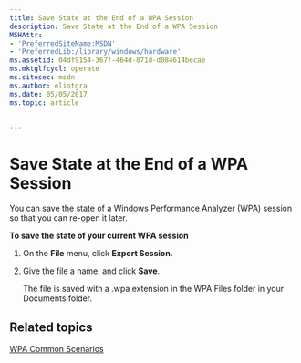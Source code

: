 ```yaml
---
title: Save State at the End of a WPA Session
description: Save State at the End of a WPA Session
MSHAttr:
- 'PreferredSiteName:MSDN'
- 'PreferredLib:/library/windows/hardware'
ms.assetid: 04df9154-367f-464d-871d-d084614becae
ms.mktglfcycl: operate
ms.sitesec: msdn
ms.author: eliotgra
ms.date: 05/05/2017
ms.topic: article


---
```


# Save State at the End of a WPA Session


You can save the state of a Windows Performance Analyzer (WPA) session so that you can re-open it later.

**To save the state of your current WPA session**

1.  On the **File** menu, click **Export Session.**

2.  Give the file a name, and click **Save**.

    The file is saved with a .wpa extension in the WPA Files folder in your Documents folder.

## Related topics


[WPA Common Scenarios](windows-performance-analyzer-common-scenarios.md)

 

 







